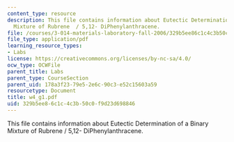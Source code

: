 ```yaml
---
content_type: resource
description: This file contains information about Eutectic Determination of a Binary
  Mixture of Rubrene  / 5,12- DiPhenylanthracene.
file: /courses/3-014-materials-laboratory-fall-2006/329b5ee86c1c4c3b50c0f9d23d698846_w4_g1.pdf
file_type: application/pdf
learning_resource_types:
- Labs
license: https://creativecommons.org/licenses/by-nc-sa/4.0/
ocw_type: OCWFile
parent_title: Labs
parent_type: CourseSection
parent_uid: 178a3f23-79e5-2e6c-90c3-e52c15603a59
resourcetype: Document
title: w4_g1.pdf
uid: 329b5ee8-6c1c-4c3b-50c0-f9d23d698846
---
```

This file contains information about Eutectic Determination of a Binary Mixture of Rubrene  / 5,12- DiPhenylanthracene.